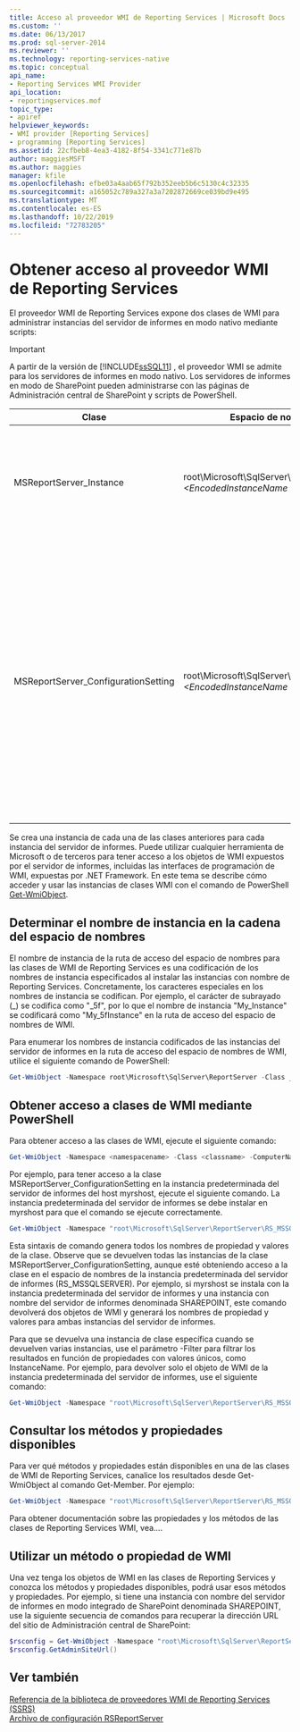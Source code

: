 ```yaml
---
title: Acceso al proveedor WMI de Reporting Services | Microsoft Docs
ms.custom: ''
ms.date: 06/13/2017
ms.prod: sql-server-2014
ms.reviewer: ''
ms.technology: reporting-services-native
ms.topic: conceptual
api_name:
- Reporting Services WMI Provider
api_location:
- reportingservices.mof
topic_type:
- apiref
helpviewer_keywords:
- WMI provider [Reporting Services]
- programming [Reporting Services]
ms.assetid: 22cfbeb8-4ea3-4182-8f54-3341c771e87b
author: maggiesMSFT
ms.author: maggies
manager: kfile
ms.openlocfilehash: efbe03a4aab65f792b352eeb5b6c5130c4c32335
ms.sourcegitcommit: a165052c789a327a3a7202872669ce039bd9e495
ms.translationtype: MT
ms.contentlocale: es-ES
ms.lasthandoff: 10/22/2019
ms.locfileid: "72783205"
---
```

# <a name="access-the-reporting-services-wmi-provider"></a>Obtener acceso al proveedor WMI de Reporting Services
  El proveedor WMI de Reporting Services expone dos clases de WMI para administrar instancias del servidor de informes en modo nativo mediante scripts:  
  
> [!IMPORTANT]  
>  A partir de la versión de [!INCLUDE[ssSQL11](../../includes/sssql11-md.md)] , el proveedor WMI se admite para los servidores de informes en modo nativo. Los servidores de informes en modo de SharePoint pueden administrarse con las páginas de Administración central de SharePoint y scripts de PowerShell.  
  
|Clase|Espacio de nombres|Description|  
|-----------|---------------|-----------------|  
|MSReportServer_Instance|root\Microsoft\SqlServer\ReportServer\RS_ *\<EncodedInstanceName >* \v11|Proporciona la información básica requerida para que un cliente se conecte a un servidor de informes instalado.|  
|MSReportServer_ConfigurationSetting|root\Microsoft\SqlServer\ReportServer\RS_ *\<EncodedInstanceName >* \v11\Admin|Representa la instalación y los parámetros de tiempo de ejecución de una instancia del servidor de informes. Estos parámetros se guardan en el archivo de configuración del servidor de informes.<br /><br /> **\*\* Importante \*\*** Esta clase solo está disponible con privilegios de administrador.|  
  
 Se crea una instancia de cada una de las clases anteriores para cada instancia del servidor de informes. Puede utilizar cualquier herramienta de Microsoft o de terceros para tener acceso a los objetos de WMI expuestos por el servidor de informes, incluidas las interfaces de programación de WMI, expuestas por .NET Framework. En este tema se describe cómo acceder y usar las instancias de clases WMI con el comando de PowerShell [Get-WmiObject](https://technet.microsoft.com/library/dd315295.aspx).  
  
## <a name="determine-the-instance-name-in-the-namespace-string"></a>Determinar el nombre de instancia en la cadena del espacio de nombres  
 El nombre de instancia de la ruta de acceso del espacio de nombres para las clases de WMI de Reporting Services es una codificación de los nombres de instancia especificados al instalar las instancias con nombre de Reporting Services. Concretamente, los caracteres especiales en los nombres de instancia se codifican. Por ejemplo, el carácter de subrayado (_) se codifica como "_5f", por lo que el nombre de instancia "My_Instance" se codificará como "My_5fInstance" en la ruta de acceso del espacio de nombres de WMI.  
  
 Para enumerar los nombres de instancia codificados de las instancias del servidor de informes en la ruta de acceso del espacio de nombres de WMI, utilice el siguiente comando de PowerShell:  
  
```powershell
Get-WmiObject -Namespace root\Microsoft\SqlServer\ReportServer -Class __Namespace -ComputerName hostname | Select Name  
```  
  
## <a name="access-the-wmi-classes-using-powershell"></a>Obtener acceso a clases de WMI mediante PowerShell  
 Para obtener acceso a las clases de WMI, ejecute el siguiente comando:  
  
```powershell
Get-WmiObject -Namespace <namespacename> -Class <classname> -ComputerName <hostname>  
```  
  
 Por ejemplo, para tener acceso a la clase MSReportServer_ConfigurationSetting en la instancia predeterminada del servidor de informes del host myrshost, ejecute el siguiente comando. La instancia predeterminada del servidor de informes se debe instalar en myrshost para que el comando se ejecute correctamente.  
  
```powershell
Get-WmiObject -Namespace "root\Microsoft\SqlServer\ReportServer\RS_MSSQLSERER\v11\Admin" -Class MSReportServer_ConfigurationSetting -ComputerName myrshost  
```  
  
 Esta sintaxis de comando genera todos los nombres de propiedad y valores de la clase. Observe que se devuelven todas las instancias de la clase MSReportServer_ConfigurationSetting, aunque esté obteniendo acceso a la clase en el espacio de nombres de la instancia predeterminada del servidor de informes (RS_MSSQLSERVER). Por ejemplo, si myrshost se instala con la instancia predeterminada del servidor de informes y una instancia con nombre del servidor de informes denominada SHAREPOINT, este comando devolverá dos objetos de WMI y generará los nombres de propiedad y valores para ambas instancias del servidor de informes.  
  
 Para que se devuelva una instancia de clase específica cuando se devuelven varias instancias, use el parámetro -Filter para filtrar los resultados en función de propiedades con valores únicos, como InstanceName. Por ejemplo, para devolver solo el objeto de WMI de la instancia predeterminada del servidor de informes, use el siguiente comando:  
  
```powershell
Get-WmiObject -Namespace "root\Microsoft\SqlServer\ReportServer\RS_MSSQLServer\v11\Admin" -Class MSReportServer_ConfigurationSetting -ComputerName myrshost -Filter "InstanceName='MSSQLSERVER'"  
```  
  
## <a name="query-the-available-methods-and-properties"></a>Consultar los métodos y propiedades disponibles  
 Para ver qué métodos y propiedades están disponibles en una de las clases de WMI de Reporting Services, canalice los resultados desde Get-WmiObject al comando Get-Member. Por ejemplo:  
  
```powershell
Get-WmiObject -Namespace "root\Microsoft\SqlServer\ReportServer\RS_MSSQLServer\v11\Admin" -Class MSReportServer_ConfigurationSetting -ComputerName myrshost | Get-Member  
```  
  
 Para obtener documentación sobre las propiedades y los métodos de las clases de Reporting Services WMI, vea....  
  
## <a name="use-a-wmi-method-or-property"></a>Utilizar un método o propiedad de WMI  
 Una vez tenga los objetos de WMI en las clases de Reporting Services y conozca los métodos y propiedades disponibles, podrá usar esos métodos y propiedades. Por ejemplo, si tiene una instancia con nombre del servidor de informes en modo integrado de SharePoint denominada SHAREPOINT, use la siguiente secuencia de comandos para recuperar la dirección URL del sitio de Administración central de SharePoint:  
  
```powershell
$rsconfig = Get-WmiObject -Namespace "root\Microsoft\SqlServer\ReportServer\RS_MSSQLServer\v11\Admin" -Class MSReportServer_ConfigurationSetting -ComputerName myrshost -Filter "InstanceName='SHAREPOINT'"  
$rsconfig.GetAdminSiteUrl()  
```  
  
## <a name="see-also"></a>Ver también
 [Referencia de la biblioteca de proveedores WMI de Reporting Services &#40;SSRS&#41;](../wmi-provider-library-reference/reporting-services-wmi-provider-library-reference-ssrs.md)   
 [Archivo de configuración RSReportServer](../report-server/rsreportserver-config-configuration-file.md)  
